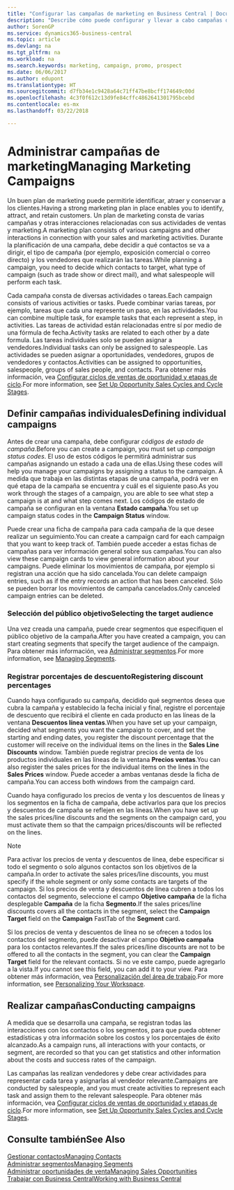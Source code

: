 ```yaml
---
title: "Configurar las campañas de marketing en Business Central | Documentos de Microsoft"
description: "Describe cómo puede configurar y llevar a cabo campañas de marketing en Business Central para ayudarle a identificar, atraer y conservar a los clientes."
author: SorenGP
ms.service: dynamics365-business-central
ms.topic: article
ms.devlang: na
ms.tgt_pltfrm: na
ms.workload: na
ms.search.keywords: marketing, campaign, promo, prospect
ms.date: 06/06/2017
ms.author: edupont
ms.translationtype: HT
ms.sourcegitcommit: d7fb34e1c9428a64c71ff47be8bcff174649c00d
ms.openlocfilehash: 4c3f0f612c13d9fe84cffc4862641301795bcebd
ms.contentlocale: es-mx
ms.lasthandoff: 03/22/2018

---
```

# <a name="managing-marketing-campaigns"></a><span data-ttu-id="7e428-103">Administrar campañas de marketing</span><span class="sxs-lookup"><span data-stu-id="7e428-103">Managing Marketing Campaigns</span></span>
<span data-ttu-id="7e428-104">Un buen plan de marketing puede permitirle identificar, atraer y conservar a los clientes.</span><span class="sxs-lookup"><span data-stu-id="7e428-104">Having a strong marketing plan in place enables you to identify, attract, and retain customers.</span></span> <span data-ttu-id="7e428-105">Un plan de marketing consta de varias campañas y otras interacciones relacionadas con sus actividades de ventas y marketing.</span><span class="sxs-lookup"><span data-stu-id="7e428-105">A marketing plan consists of various campaigns and other interactions in connection with your sales and marketing activities.</span></span> <span data-ttu-id="7e428-106">Durante la planificación de una campaña, debe decidir a qué contactos se va a dirigir, el tipo de campaña (por ejemplo, exposición comercial o correo directo) y los vendedores que realizarán las tareas.</span><span class="sxs-lookup"><span data-stu-id="7e428-106">While planning a campaign, you need to decide which contacts to target, what type of campaign (such as trade show or direct mail), and what salespeople will perform each task.</span></span>

<span data-ttu-id="7e428-107">Cada campaña consta de diversas actividades o tareas.</span><span class="sxs-lookup"><span data-stu-id="7e428-107">Each campaign consists of various activities or tasks.</span></span> <span data-ttu-id="7e428-108">Puede combinar varias tareas, por ejemplo, tareas que cada una represente un paso, en las actividades.</span><span class="sxs-lookup"><span data-stu-id="7e428-108">You can combine multiple task, for example tasks that each represent a step, in activities.</span></span> <span data-ttu-id="7e428-109">Las tareas de actividad están relacionadas entre sí por medio de una fórmula de fecha.</span><span class="sxs-lookup"><span data-stu-id="7e428-109">Activity tasks are related to each other by a date formula.</span></span> <span data-ttu-id="7e428-110">Las tareas individuales solo se pueden asignar a vendedores.</span><span class="sxs-lookup"><span data-stu-id="7e428-110">Individual tasks can only be assigned to salespeople.</span></span> <span data-ttu-id="7e428-111">Las actividades se pueden asignar a oportunidades, vendedores, grupos de vendedores y contactos.</span><span class="sxs-lookup"><span data-stu-id="7e428-111">Activities can be assigned to opportunities, salespeople, groups of sales people, and contacts.</span></span> <span data-ttu-id="7e428-112">Para obtener más información, vea [Configurar ciclos de ventas de oportunidad y etapas de ciclo](marketing-how-setup-opportunity-sales-cycles-stages.md).</span><span class="sxs-lookup"><span data-stu-id="7e428-112">For more information, see [Set Up Opportunity Sales Cycles and Cycle Stages](marketing-how-setup-opportunity-sales-cycles-stages.md).</span></span>

## <a name="defining-individual-campaigns"></a><span data-ttu-id="7e428-113">Definir campañas individuales</span><span class="sxs-lookup"><span data-stu-id="7e428-113">Defining individual campaigns</span></span>
<span data-ttu-id="7e428-114">Antes de crear una campaña, debe configurar *códigos de estado de campaña*.</span><span class="sxs-lookup"><span data-stu-id="7e428-114">Before you can create a campaign, you must set up *campaign status codes*.</span></span> <span data-ttu-id="7e428-115">El uso de estos códigos le permitirá administrar sus campañas asignando un estado a cada una de ellas.</span><span class="sxs-lookup"><span data-stu-id="7e428-115">Using these codes will help you manage your campaigns by assigning a status to the campaign.</span></span> <span data-ttu-id="7e428-116">A medida que trabaja en las distintas etapas de una campaña, podrá ver en qué etapa de la campaña se encuentra y cuál es el siguiente paso.</span><span class="sxs-lookup"><span data-stu-id="7e428-116">As you work through the stages of a campaign, you are able to see what step a campaign is at and what step comes next.</span></span> <span data-ttu-id="7e428-117">Los códigos de estado de campaña se configuran en la ventana **Estado campaña**.</span><span class="sxs-lookup"><span data-stu-id="7e428-117">You set up campaign status codes in the **Campaign Status** window.</span></span>

<span data-ttu-id="7e428-118">Puede crear una ficha de campaña para cada campaña de la que desee realizar un seguimiento.</span><span class="sxs-lookup"><span data-stu-id="7e428-118">You can create a campaign card for each campaign that you want to keep track of.</span></span> <span data-ttu-id="7e428-119">También puede acceder a estas fichas de campañas para ver información general sobre sus campañas.</span><span class="sxs-lookup"><span data-stu-id="7e428-119">You can also view these campaign cards to view general information about your campaigns.</span></span>
<span data-ttu-id="7e428-120">Puede eliminar los movimientos de campaña, por ejemplo si registran una acción que ha sido cancelada.</span><span class="sxs-lookup"><span data-stu-id="7e428-120">You can delete campaign entries, such as if the entry records an action that has been canceled.</span></span> <span data-ttu-id="7e428-121">Sólo se pueden borrar los movimientos de campaña cancelados.</span><span class="sxs-lookup"><span data-stu-id="7e428-121">Only canceled campaign entries can be deleted.</span></span>

### <a name="selecting-the-target-audience"></a><span data-ttu-id="7e428-122">Selección del público objetivo</span><span class="sxs-lookup"><span data-stu-id="7e428-122">Selecting the target audience</span></span>
<span data-ttu-id="7e428-123">Una vez creada una campaña, puede crear segmentos que especifiquen el público objetivo de la campaña.</span><span class="sxs-lookup"><span data-stu-id="7e428-123">After you have created a campaign, you can start creating segments that specify the target audience of the campaign.</span></span> <span data-ttu-id="7e428-124">Para obtener más información, vea [Administrar segmentos](marketing-segments.md).</span><span class="sxs-lookup"><span data-stu-id="7e428-124">For more information, see [Managing Segments](marketing-segments.md).</span></span>

### <a name="registering-discount-percentages"></a><span data-ttu-id="7e428-125">Registrar porcentajes de descuento</span><span class="sxs-lookup"><span data-stu-id="7e428-125">Registering discount percentages</span></span>
<span data-ttu-id="7e428-126">Cuando haya configurado su campaña, decidido qué segmentos desea que cubra la campaña y establecido la fecha inicial y final, registre el porcentaje de descuento que recibirá el cliente en cada producto en las líneas de la ventana **Descuentos línea ventas**.</span><span class="sxs-lookup"><span data-stu-id="7e428-126">When you have set up your campaign, decided what segments you want the campaign to cover, and set the starting and ending dates, you register the discount percentage that the customer will receive on the individual items on the lines in the **Sales Line Discounts** window.</span></span> <span data-ttu-id="7e428-127">También puede registrar precios de venta de los productos individuales en las líneas de la ventana **Precios ventas**.</span><span class="sxs-lookup"><span data-stu-id="7e428-127">You can also register the sales prices for the individual items on the lines in the **Sales Prices** window.</span></span> <span data-ttu-id="7e428-128">Puede acceder a ambas ventanas desde la ficha de campaña.</span><span class="sxs-lookup"><span data-stu-id="7e428-128">You can access both windows from the campaign card.</span></span>

 <span data-ttu-id="7e428-129">Cuando haya configurado los precios de venta y los descuentos de líneas y los segmentos en la ficha de campaña, debe activarlos para que los precios y descuentos de campaña se reflejen en las líneas.</span><span class="sxs-lookup"><span data-stu-id="7e428-129">When you have set up the sales prices/line discounts and the segments on the campaign card, you must activate them so that the campaign prices/discounts will be reflected on the lines.</span></span>

> [!NOTE]  
>   <span data-ttu-id="7e428-130">Para activar los precios de venta y descuentos de línea, debe especificar si todo el segmento o solo algunos contactos son los objetivos de la campaña.</span><span class="sxs-lookup"><span data-stu-id="7e428-130">In order to activate the sales prices/line discounts, you must specify if the whole segment or only some contacts are targets of the campaign.</span></span> <span data-ttu-id="7e428-131">Si los precios de venta y descuentos de línea cubren a todos los contactos del segmento, seleccione el campo **Objetivo campaña** de la ficha desplegable **Campaña** de la ficha **Segmento**.</span><span class="sxs-lookup"><span data-stu-id="7e428-131">If the sales prices/line discounts covers all the contacts in the segment, select the **Campaign Target** field on the **Campaign** FastTab of the **Segment** card.</span></span>

<span data-ttu-id="7e428-132">Si los precios de venta y descuentos de línea no se ofrecen a todos los contactos del segmento, puede desactivar el campo **Objetivo campaña** para los contactos relevantes.</span><span class="sxs-lookup"><span data-stu-id="7e428-132">If the sales prices/line discounts are not to be offered to all the contacts in the segment, you can clear the **Campaign Target** field for the relevant contacts.</span></span> <span data-ttu-id="7e428-133">Si no ve este campo, puede agregarlo a la vista.</span><span class="sxs-lookup"><span data-stu-id="7e428-133">If you cannot see this field, you can add it to your view.</span></span> <span data-ttu-id="7e428-134">Para obtener más información, vea [Personalización del área de trabajo](ui-personalization-user.md).</span><span class="sxs-lookup"><span data-stu-id="7e428-134">For more information, see [Personalizing Your Workspace](ui-personalization-user.md).</span></span>

## <a name="conducting-campaigns"></a><span data-ttu-id="7e428-135">Realizar campañas</span><span class="sxs-lookup"><span data-stu-id="7e428-135">Conducting campaigns</span></span>
<span data-ttu-id="7e428-136">A medida que se desarrolla una campaña, se registran todas las interacciones con los contactos o los segmentos, para que pueda obtener estadísticas y otra información sobre los costos y los porcentajes de éxito alcanzado.</span><span class="sxs-lookup"><span data-stu-id="7e428-136">As a campaign runs, all interactions with your contacts, or segment, are recorded so that you can get statistics and other information about the costs and success rates of the campaign.</span></span>

<span data-ttu-id="7e428-137">Las campañas las realizan vendedores y debe crear actividades para representar cada tarea y asignarlas al vendedor relevante.</span><span class="sxs-lookup"><span data-stu-id="7e428-137">Campaigns are conducted by salespeople, and you must create activities to represent each task and assign them to the relevant salespeople.</span></span> <span data-ttu-id="7e428-138">Para obtener más información, vea [Configurar ciclos de ventas de oportunidad y etapas de ciclo](marketing-how-setup-opportunity-sales-cycles-stages.md).</span><span class="sxs-lookup"><span data-stu-id="7e428-138">For more information, see [Set Up Opportunity Sales Cycles and Cycle Stages](marketing-how-setup-opportunity-sales-cycles-stages.md).</span></span>

## <a name="see-also"></a><span data-ttu-id="7e428-139">Consulte también</span><span class="sxs-lookup"><span data-stu-id="7e428-139">See Also</span></span>
[<span data-ttu-id="7e428-140">Gestionar contactos</span><span class="sxs-lookup"><span data-stu-id="7e428-140">Managing Contacts</span></span>](marketing-contacts.md)  
[<span data-ttu-id="7e428-141">Administrar segmentos</span><span class="sxs-lookup"><span data-stu-id="7e428-141">Managing Segments</span></span>](marketing-segments.md)  
[<span data-ttu-id="7e428-142">Administrar oportunidades de venta</span><span class="sxs-lookup"><span data-stu-id="7e428-142">Managing Sales Opportunities</span></span>](marketing-manage-sales-opportunities.md)  
[<span data-ttu-id="7e428-143">Trabajar con Business Central</span><span class="sxs-lookup"><span data-stu-id="7e428-143">Working with Business Central</span></span>](ui-work-product.md)  

